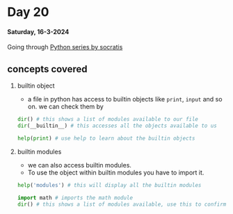 # Day 20

#### Saturday, 16-3-2024

Going through [ Python series by socratis]('https://www.youtube.com/watch?v=iAzShkKzpJo&list=PLi01XoE8jYohWFPpC17Z-wWhPOSuh8Er-&index=3')

## concepts covered

1. builtin object

   - a file in python has access to builtin objects like `print`, `input` and so on. we can check them by

   ```python
   dir() # this shows a list of modules available to our file
   dir(__builtin__) # this accesses all the objects available to us

   help(print) # use help to learn about the builtin objects
   ```

2. builtin modules

   - we can also access builtin modules.
   - To use the object within builtin modules you have to import it.

   ```python
   help('modules') # this will display all the builtin modules

   import math # imports the math module
   dir() # this shows a list of modules available, use this to confirm
   ```
